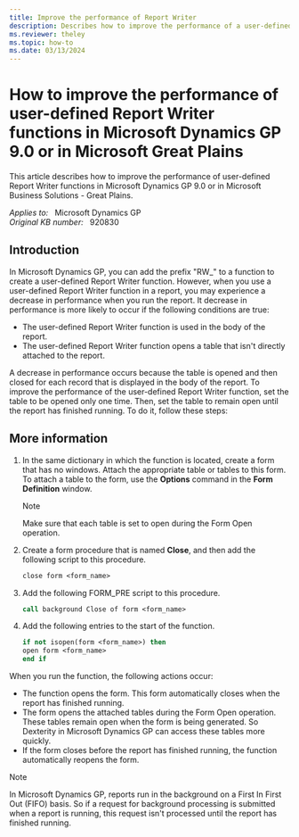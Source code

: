 ```yaml
---
title: Improve the performance of Report Writer
description: Describes how to improve the performance of a user-defined Report Writer function by setting the table to remain open when a report is being generated.
ms.reviewer: theley
ms.topic: how-to
ms.date: 03/13/2024
---
```

# How to improve the performance of user-defined Report Writer functions in Microsoft Dynamics GP 9.0 or in Microsoft Great Plains

This article describes how to improve the performance of user-defined Report Writer functions in Microsoft Dynamics GP 9.0 or in Microsoft Business Solutions - Great Plains.

_Applies to:_ &nbsp; Microsoft Dynamics GP  
_Original KB number:_ &nbsp; 920830

## Introduction

In Microsoft Dynamics GP, you can add the prefix "RW_" to a function to create a user-defined Report Writer function. However, when you use a user-defined Report Writer function in a report, you may experience a decrease in performance when you run the report. It decrease in performance is more likely to occur if the following conditions are true:

- The user-defined Report Writer function is used in the body of the report.
- The user-defined Report Writer function opens a table that isn't directly attached to the report.

A decrease in performance occurs because the table is opened and then closed for each record that is displayed in the body of the report. To improve the performance of the user-defined Report Writer function, set the table to be opened only one time. Then, set the table to remain open until the report has finished running. To do it, follow these steps:

## More information

1. In the same dictionary in which the function is located, create a form that has no windows. Attach the appropriate table or tables to this form. To attach a table to the form, use the **Options** command in the **Form Definition** window.

    > [!NOTE]
    > Make sure that each table is set to open during the Form Open operation.

2. Create a form procedure that is named **Close**, and then add the following script to this procedure.

    ```vb
    close form <form_name>
    ```

3. Add the following FORM_PRE script to this procedure.

    ```vb
    call background Close of form <form_name>
    ```

4. Add the following entries to the start of the function.

    ```vb
    if not isopen(form <form_name>) then
    open form <form_name> 
    end if
    ```

When you run the function, the following actions occur:

- The function opens the form. This form automatically closes when the report has finished running.
- The form opens the attached tables during the Form Open operation. These tables remain open when the form is being generated. So Dexterity in Microsoft Dynamics GP can access these tables more quickly.
- If the form closes before the report has finished running, the function automatically reopens the form.

> [!NOTE]
> In Microsoft Dynamics GP, reports run in the background on a First In First Out (FIFO) basis. So if a request for background processing is submitted when a report is running, this request isn't processed until the report has finished running.
